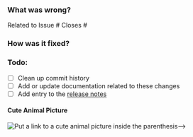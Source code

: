 ### What was wrong?

Related to Issue #
Closes #

### How was it fixed?

### Todo:

- [ ] Clean up commit history
- [ ] Add or update documentation related to these changes
- [ ] Add entry to the [release notes](https://github.com/ethereum/eth-bloom/blob/main/newsfragments/README.md)

#### Cute Animal Picture

![Put a link to a cute animal picture inside the parenthesis-->](<>)
